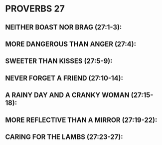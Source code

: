 ---
---
# PROVERBS 27
##  NEITHER BOAST NOR BRAG (27:1-3): 
##  MORE DANGEROUS THAN ANGER (27:4): 
##  SWEETER THAN KISSES (27:5-9): 
##  NEVER FORGET A FRIEND (27:10-14): 
##  A RAINY DAY AND A CRANKY WOMAN (27:15-18): 
##  MORE REFLECTIVE THAN A MIRROR (27:19-22): 
##  CARING FOR THE LAMBS (27:23-27): 
